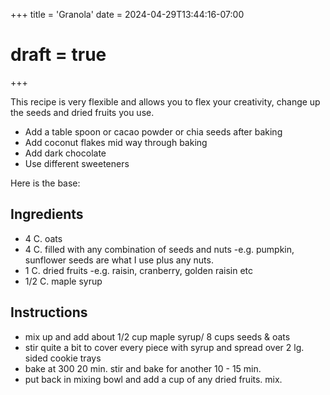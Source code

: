 +++
title = 'Granola'
date = 2024-04-29T13:44:16-07:00
# draft = true
+++

This recipe is very flexible and allows you to flex your creativity, change up the seeds and dried fruits you use. 
- Add a table spoon or cacao powder or chia seeds after baking
- Add coconut flakes mid way through baking
- Add dark chocolate
- Use different sweeteners

Here is the base:

## Ingredients

- 4 C. oats
- 4 C. filled with any combination of seeds and nuts -e.g. pumpkin, sunflower seeds are what I use plus any nuts.
- 1 C. dried fruits -e.g. raisin, cranberry, golden raisin etc
- 1/2 C. maple syrup

## Instructions

- mix up and add about 1/2 cup maple syrup/ 8 cups seeds & oats
- stir quite a bit to cover every piece with syrup and spread over 2 lg. sided cookie trays
- bake at 300 20 min. stir and bake for another 10 - 15 min.
- put back in mixing bowl and add a cup of any dried fruits.  mix.
